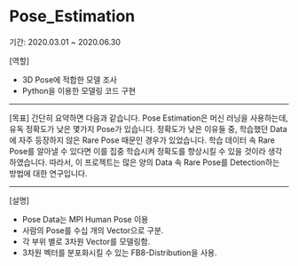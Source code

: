 # Pose_Estimation


기간: 2020.03.01 ~ 2020.06.30 

[역할]
- 3D Pose에 적합한 모델 조사
- Python을 이용한 모델링 코드 구현
***********

[목표]
간단히 요약하면 다음과 같습니다. Pose Estimation은 머신 러닝을 사용하는데, 유독 정확도가 낮은 몇가지 Pose가 있습니다. 
정확도가 낮은 이유들 중, 학습했던 Data에 자주 등장하지 않은 Rare Pose 때문인 경우가 있었습니다. 
학습 데이터 속 Rare Pose를 알아낼 수 있다면 이를 집중 학습시켜 정확도를 향상시킬 수 있을 것이라 생각하였습니다. 
따라서, 이 프로젝트는 많은 양의 Data 속 Rare Pose를 Detection하는 방법에 대한 연구입니다.

***********
[설명]
- Pose Data는 MPI Human Pose 이용 
- 사람의 Pose를 수십 개의 Vector으로 구분.
- 각 부위 별로 3차원 Vector를 모델링함.
- 3차원 벡터를 분포화시킬 수 있는 FB8-Distribution을 사용.



